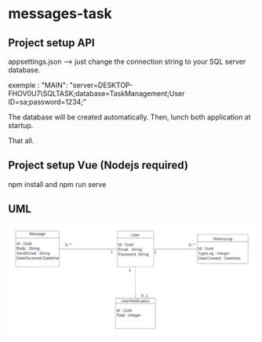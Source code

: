 # messages-task

## Project setup API

 appsettings.json --> just change the connection string to your SQL server database.
 
 exemple :
 "MAIN": "server=DESKTOP-FHOV0U7\\SQLTASK;database=TaskManagement;User ID=sa;password=1234;"
 
 The database will be created automatically. Then, lunch both application at startup.
 
 That all.
 
 ## Project setup Vue (Nodejs required)
 
 npm install
 and
 npm run serve

 ## UML
 ![UML!](UML.png)